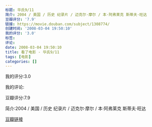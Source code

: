 ```yaml
---
标题: 华氏9/11
简介: 2004 / 美国 / 历史 纪录片 / 迈克尔·摩尔 / 本·阿弗莱克 斯蒂夫·旺达
豆瓣评分: '7.9'
链接: https://movie.douban.com/subject/1308774/
创建时间: '2008-03-04 19:50:10'
我的评分: '3.0'
标签:
评论:
date: 2008-03-04 19:50:10
title: 看了电影 - 华氏9/11
tags: [电影]
categories: []
---
```


我的评分:3.0

我的评论:

豆瓣评分:7.9

简介:2004 / 美国 / 历史 纪录片 / 迈克尔·摩尔 / 本·阿弗莱克 斯蒂夫·旺达

[豆瓣链接](https://movie.douban.com/subject/1308774/)

